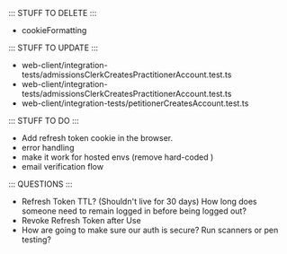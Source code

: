 ::: STUFF TO DELETE :::
- cookieFormatting


::: STUFF TO UPDATE :::
- web-client/integration-tests/admissionsClerkCreatesPractitionerAccount.test.ts
- web-client/integration-tests/admissionsClerkCreatesPractitionerAccount.test.ts
- web-client/integration-tests/petitionerCreatesAccount.test.ts


::: STUFF TO DO :::
- Add refresh token cookie in the browser.
- error handling
- make it work for hosted envs (remove hard-coded )
- email verification flow

::: QUESTIONS :::
- Refresh Token TTL? (Shouldn't live for 30 days) 
  How long does someone need to remain logged in before being logged out?
- Revoke Refresh Token after Use
- How are going to make sure our auth is secure? Run scanners or pen testing? 

